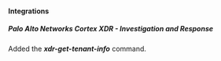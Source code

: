 
#### Integrations
##### Palo Alto Networks Cortex XDR - Investigation and Response
Added the ***xdr-get-tenant-info*** command.
